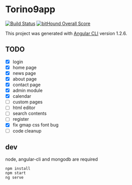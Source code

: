 # Torino9app

[![Build Status](https://travis-ci.org/taliento/torino9.svg?branch=master)](https://travis-ci.org/taliento/torino9)
[![bitHound Overall Score](https://www.bithound.io/github/taliento/torino9/badges/score.svg)](https://www.bithound.io/github/taliento/torino9)

This project was generated with [Angular CLI](https://github.com/angular/angular-cli) version 1.2.6.


## TODO

- [x] login
- [x] home page
- [x] news page
- [x] about page
- [x] contact page
- [x] admin module
- [x] calendar
- [ ] custom pages
- [ ] html editor
- [ ] search contents
- [ ] register
- [x] fix gmap css font bug
- [ ] code cleanup

## dev

node, angular-cli and mongodb are required


```
npm install
npm start
ng serve
```
